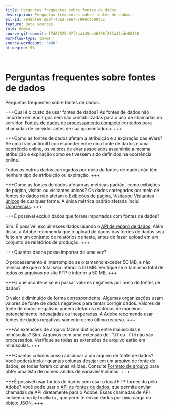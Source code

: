 ```yaml
---
title: Perguntas frequentes sobre fontes de dados
description: Perguntas frequentes sobre fontes de dados.
exl-id: a948dfe9-289f-43e2-a9e7-7990cf609f5c
feature: Data Sources
role: Admin
source-git-commit: f7d07525c97f4aa145dc46198f883a37cde80158
workflow-type: tm+mt
source-wordcount: '400'
ht-degree: 5%

---
```


# Perguntas frequentes sobre fontes de dados

Perguntas frequentes sobre fontes de dados.

+++Qual é o custo de usar fontes de dados?
As fontes de dados não incorrem em encargos nem são contabilizadas para o uso de chamadas do servidor. [Fontes de dados de processamento completo](full-processing-eol.md) contados para chamadas de servidor antes de sua aposentadoria.
+++

+++Como as fontes de dados afetam a atribuição e a expiração das eVars?
Se uma transactionID corresponder entre uma fonte de dados e uma ocorrência online, os valores de eVar associados assumirão a mesma atribuição e expiração como se tivessem sido definidos na ocorrência online.

Todos os outros dados carregados por meio de fontes de dados não têm nenhum tipo de atribuição ou expiração.
+++

+++Como as fontes de dados afetam as métricas padrão, como exibições de página, visitas ou visitantes únicos?
Os dados carregados por meio de fontes de dados não afetam o [Exibições de página](/help/components/metrics/page-views.md), [Visitas](/help/components/metrics/visits.md)ou [Visitantes únicos](/help/components/metrics/unique-visitors.md) de qualquer forma. A única métrica padrão afetada inclui [Ocorrências](/help/components/metrics/occurrences.md).
+++

+++É possível excluir dados que foram importados com fontes de dados?

Sim. É possível excluir esses dados usando o [API de reparo de dados](https://developer.adobe.com/analytics-apis/docs/2.0/guides/endpoints/data-repair/). Além disso, a Adobe recomenda que o upload de dados das fontes de dados seja feito em um conjunto de relatórios de teste, antes de fazer upload em um conjunto de relatórios de produção.
+++

+++Quantos dados posso importar de uma vez?

O processamento é interrompido se o tamanho exceder 50 MB, e não reinicia até que o total seja inferior a 50 MB. Verifique se o tamanho total de todos os arquivos no site FTP é inferior a 50 MB.
+++

+++O que acontece se eu passar valores negativos por meio de fontes de dados?

O valor é diminuído de forma correspondente. Algumas organizações usam valores de fonte de dados negativos para tentar corrigir dados. Valores de fonte de dados negativos podem afetar os relatórios de maneiras potencialmente indesejadas ou inesperadas. A Adobe recomenda usar fontes de dados negativas somente como último recurso.
+++

+++As extensões de arquivo fazem distinção entre maiúsculas e minúsculas?
Sim. Arquivos com uma extensão de `.TXT` ou `.FIN` não são processados. Verifique se todas as extensões de arquivo estão em minúsculas.
+++

+++Quantas colunas posso adicionar a um arquivo de fonte de dados?
Você poderá incluir quantas colunas desejar em um arquivo de fonte de dados, se todas forem colunas válidas. Consulte [Formato de arquivo](file-format.md) para obter uma lista de nomes válidos de variáveis/colunas.
+++

+++É possível usar fontes de dados sem usar o local FTP fornecido pelo Adobe?
Você pode usar o [API de fontes de dados](https://developer.adobe.com/analytics-apis/docs/1.4/guides/data-sources/), que permite enviar chamadas de API diretamente para o Adobe. Essas chamadas de API incluem uma `UploadData` , que permite enviar dados por uma carga do objeto JSON.
+++
